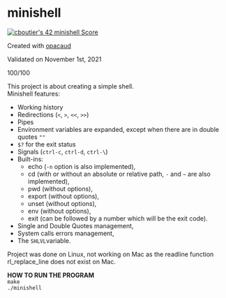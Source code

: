 # minishell

[![cboutier's 42 minishell Score](https://badge42.vercel.app/api/v2/cl1f9y1k8000609jsc4a29jay/project/2309009)](https://github.com/JaeSeoKim/badge42)

Created with [opacaud](https://github.com/opacaud)  

Validated on November 1st, 2021

100/100 

This project is about creating a simple shell.  
Minishell features:  
- Working history
- Redirections (`<`, `>`, `<<`, `>>`)
- Pipes
- Environment variables are expanded, except when there are in double quotes `""`
- `$?` for the exit status
- Signals (`ctrl-c`, `ctrl-d`, `ctrl-\`)
- Built-ins:
    - echo (`-n` option is also implemented),  
    - cd (with or without an absolute or relative path, `-` and `~` are also implemented),   
    - pwd (without options),  
    - export (without options),  
    - unset (without options),  
    - env (without options),  
    - exit (can be followed by a number which will be the exit code).  
- Single and Double Quotes management,  
- System calls errors management,  
- The `SHLVL`variable.   

Project was done on Linux, not working on Mac as the readline function rl_replace_line does not exist on Mac.  

**HOW TO RUN THE PROGRAM**  
`make`  
`./minishell`
